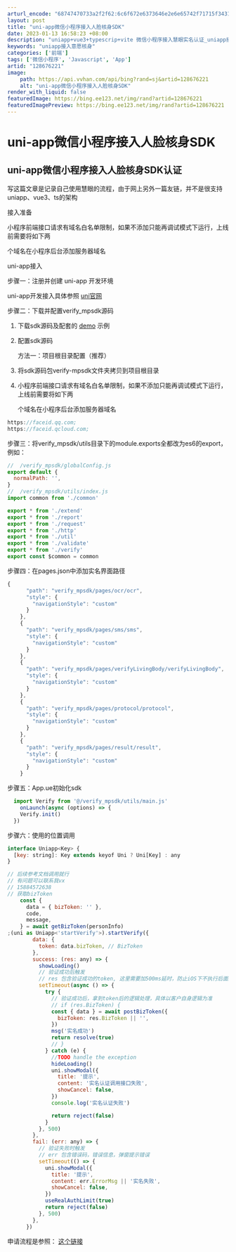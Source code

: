 ```yaml
---
arturl_encode: "68747470733a2f2f62:6c6f672e6373646e2e6e65742f71715f34313837343936342f:61727469636c652f64657461696c732f313238363736323231"
layout: post
title: "uni-app微信小程序接入人脸核身SDK"
date: 2023-01-13 16:58:23 +08:00
description: "uniapp+vue3+typescrip+vite 微信小程序接入慧眼实名认证_uniapp接入意"
keywords: "uniapp接入意愿核身"
categories: ['前端']
tags: ['微信小程序', 'Javascript', 'App']
artid: "128676221"
image:
    path: https://api.vvhan.com/api/bing?rand=sj&artid=128676221
    alt: "uni-app微信小程序接入人脸核身SDK"
render_with_liquid: false
featuredImage: https://bing.ee123.net/img/rand?artid=128676221
featuredImagePreview: https://bing.ee123.net/img/rand?artid=128676221
---
```


# uni-app微信小程序接入人脸核身SDK

## uni-app微信小程序接入人脸核身SDK认证

写这篇文章是记录自己使用慧眼的流程，由于网上另外一篇友链，并不是很支持uniapp、vue3、ts的架构

接⼊准备
  
⼩程序前端接⼝请求有域名⽩名单限制，如果不添加只能再调试模式下运⾏，上线前需要将如下两
  
个域名在⼩程序后台添加服务器域名
  
uni-app接⼊
  
步骤⼀：注册并创建 uni-app 开发环境
  
uni-app开发接⼊具体参照
[uni官⽹](https://uniapp.dcloud.net.cn/)
  
步骤⼆：下载并配置verify_mpsdk源码

1. 下载sdk源码及配套的
   [demo](https://faceid-verify-temp-1254418846.cos.ap-chengdu.myqcloud.com/cloud-faceid-micro-uni-sdk-demo-v2.0.0.zip)
   示例
2. 配置sdk源码
     
   ⽅法⼀：项⽬根⽬录配置（推荐）
3. 将sdk源码包verify-mpsdk⽂件夹拷⻉到项⽬根⽬录
4. ⼩程序前端接⼝请求有域名⽩名单限制，如果不添加只能再调试模式下运⾏，上线前需要将如下两
     
   个域名在⼩程序后台添加服务器域名

```javascript
https://faceid.qq.com;
https://faceid.qcloud.com;

```

步骤三：将verify_mpsdk/utils目录下的module.exports全都改为es6的export，例如：

```javascript
//  /verify_mpsdk/globalConfig.js
export default {
  normalPath: '',
}
//  /verify_mpsdk/utils/index.js
import common from './common'

export * from './extend'
export * from './report'
export * from './request'
export * from './http'
export * from './util'
export * from './validate'
export * from './verify'
export const $common = common

```

步骤四：在pages.json中添加实名界面路径

```javascript
{
      "path": "verify_mpsdk/pages/ocr/ocr",
      "style": {
        "navigationStyle": "custom"
      }
    },
    {
      "path": "verify_mpsdk/pages/sms/sms",
      "style": {
        "navigationStyle": "custom"
      }
    },
    {
      "path": "verify_mpsdk/pages/verifyLivingBody/verifyLivingBody",
      "style": {
        "navigationStyle": "custom"
      }
    },
    {
      "path": "verify_mpsdk/pages/protocol/protocol",
      "style": {
        "navigationStyle": "custom"
      }
    },
    {
      "path": "verify_mpsdk/pages/result/result",
      "style": {
        "navigationStyle": "custom"
      }
    }

```

步骤五：App.ue初始化sdk

```javascript
  import Verify from '@/verify_mpsdk/utils/main.js'
    onLaunch(async (options) => {
    Verify.init()
  })

```

步骤六：使用的位置调用

```javascript
interface Uniapp<Key> {
  [key: string]: Key extends keyof Uni ? Uni[Key] : any
}

// 后续参考文档调用就行
// 有问题可以联系我vx
// 15884572638
// 获取bizToken
    const {
      data = { bizToken: '' },
      code,
      message,
    } = await getBizToken(personInfo)
;(uni as Uniapp<'startVerify'>).startVerify({
        data: {
          token: data.bizToken, // BizToken
        },
        success: (res: any) => {
          showLoading()
          // 验证成功后触发
          // res 包含验证成功的token, 这里需要加500ms延时，防止iOS下不执行后面的逻辑
          setTimeout(async () => {
            try {
              // 验证成功后，拿到token后的逻辑处理，具体以客户自身逻辑为准
              // if (res.BizToken) {
              const { data } = await postBizToken({
                bizToken: res.BizToken || '',
              })
              msg('实名成功')
              return resolve(true)
              // }
            } catch (e) {
              //TODO handle the exception
              hideLoading()
              uni.showModal({
                title: '提示',
                content: '实名认证调用接口失败',
                showCancel: false,
              })
              console.log('实名认证失败')

              return reject(false)
            }
          }, 500)
        },
        fail: (err: any) => {
          // 验证失败时触发
          // err 包含错误码，错误信息，弹窗提示错误
          setTimeout(() => {
            uni.showModal({
              title: '提示',
              content: err.ErrorMsg || '实名失败',
              showCancel: false,
            })
            useRealAuthLimit(true)
            return reject(false)
          }, 500)
        },
      })

```

申请流程是参照：
[这个链接](https://segmentfault.com/a/1190000020102601)